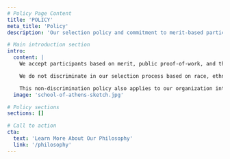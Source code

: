 ```yaml
---
# Policy Page Content
title: 'POLICY'
meta_title: 'Policy'
description: 'Our selection policy and commitment to merit-based participation'

# Main introduction section
intro:
  content: |
    We accept participants based on merit, public proof-of-work, and their alignment with our [philosophy](/philosophy). We welcome anyone with an [npub](https://npub.world/) and relevant public commit history.

    We do not discriminate in our selection process based on race, ethnicity, creed, color, age, national origin, ancestry, religion, political opinion, gender, sexual orientation, gender identity, disability, genetic information, veteran status, military status, or any other such status.

    This non-discrimination policy also applies to our organization internally, including officers, directors, board members, advisors, employees, and contractors.
  image: 'school-of-athens-sketch.jpg'

# Policy sections
sections: []

# Call to action
cta:
  text: 'Learn More About Our Philosophy'
  link: '/philosophy'
---
```


